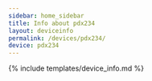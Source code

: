 ```yaml
---
sidebar: home_sidebar
title: Info about pdx234
layout: deviceinfo
permalink: /devices/pdx234/
device: pdx234
---
```

{% include templates/device_info.md %}
